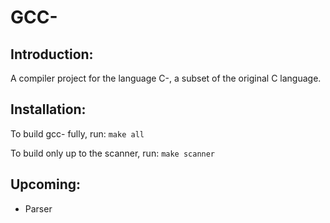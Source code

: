 # GCC-
## Introduction:
A compiler project for the language C-, a subset of the original C language.

## Installation:
To build gcc- fully, run:
`make all`

To build only up to the scanner, run:
`make scanner`

## Upcoming:
* Parser
